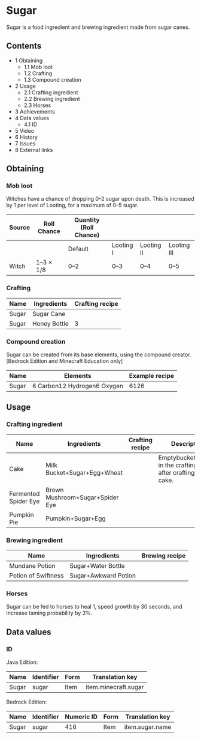 # Sugar
Sugar is a food ingredient and brewing ingredient made from sugar canes.

## Contents
- 1 Obtaining
	- 1.1 Mob loot
	- 1.2 Crafting
	- 1.3 Compound creation
- 2 Usage
	- 2.1 Crafting ingredient
	- 2.2 Brewing ingredient
	- 2.3 Horses
- 3 Achievements
- 4 Data values
	- 4.1 ID
- 5 Video
- 6 History
- 7 Issues
- 8 External links

## Obtaining
### Mob loot
Witches have a chance of dropping 0–2 sugar upon death. This is increased by 1 per level of Looting, for a maximum of 0–5 sugar.

| Source | Roll Chance | Quantity (Roll Chance) |           |            |             |
|--------|-------------|------------------------|-----------|------------|-------------|
|        |             | Default                | Looting I | Looting II | Looting III |
| Witch  | 1–3 × 1/8   | 0–2                    | 0–3       | 0–4        | 0–5         |

### Crafting
| Name  | Ingredients  | Crafting recipe |
|-------|--------------|-----------------|
| Sugar | Sugar Cane   |                 |
| Sugar | Honey Bottle | 3               |

### Compound creation
Sugar can be created from its base elements, using the compound creator.‌[Bedrock Edition and Minecraft Education  only]

| Name  | Elements                    | Example recipe |
|-------|-----------------------------|----------------|
| Sugar | 6 Carbon12 Hydrogen6 Oxygen | 6126           |

## Usage
### Crafting ingredient
| Name                 | Ingredients                     | Crafting recipe | Description                                                      |
|----------------------|---------------------------------|-----------------|------------------------------------------------------------------|
| Cake                 | Milk Bucket+Sugar+Egg+Wheat     |                 | Emptybucketsremain in the crafting grid after crafting the cake. |
| Fermented Spider Eye | Brown Mushroom+Sugar+Spider Eye |                 |                                                                  |
| Pumpkin Pie          | Pumpkin+Sugar+Egg               |                 |                                                                  |

### Brewing ingredient
| Name                | Ingredients          | Brewing recipe |
|---------------------|----------------------|----------------|
| Mundane Potion      | Sugar+Water Bottle   |                |
| Potion of Swiftness | Sugar+Awkward Potion |                |

### Horses
Sugar can be fed to horses to heal 1, speed growth by 30 seconds, and increase taming probability by 3%.

## Data values
### ID
Java Edition:

| Name  | Identifier | Form | Translation key      |
|-------|------------|------|----------------------|
| Sugar | sugar      | Item | item.minecraft.sugar |

Bedrock Edition:

| Name  | Identifier | Numeric ID | Form | Translation key |
|-------|------------|------------|------|-----------------|
| Sugar | sugar      | 416        | Item | item.sugar.name |


